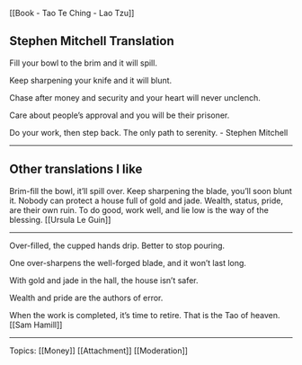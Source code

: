 [[Book - Tao Te Ching - Lao Tzu]]

## Stephen Mitchell Translation
Fill your bowl to the brim
and it will spill.

Keep sharpening your knife
and it will blunt.

Chase after money and security
and your heart will never unclench.

Care about people’s approval
and you will be their prisoner.

Do your work, then step back.
The only path to serenity. - Stephen Mitchell

---------
## Other translations I like
Brim-fill the bowl, it’ll spill over.
Keep sharpening the blade, you’ll soon blunt it.
Nobody can protect a house full of gold and jade.
Wealth, status, pride, are their own ruin.
To do good, work well, and lie low is the way of the blessing. [[Ursula Le Guin]]

------------

Over-filled, the cupped hands drip.
Better to stop pouring.

One over-sharpens the well-forged blade,
and it won’t last long.

With gold and jade in the hall,
the house isn’t safer.

Wealth and pride
are the authors of error.

When the work is completed,
it’s time to retire.
That is the Tao of heaven. [[Sam Hamill]]




------------

Topics: [[Money]] [[Attachment]] [[Moderation]]